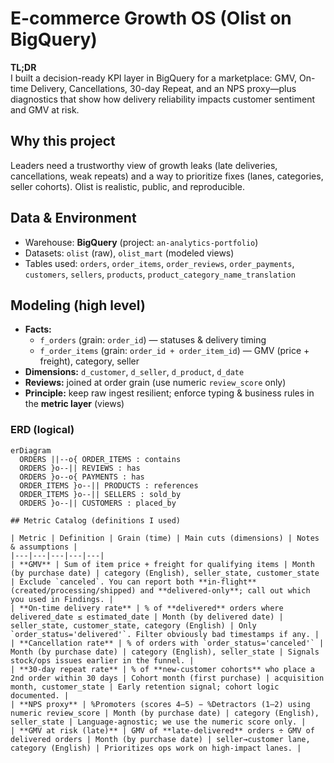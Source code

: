 # E-commerce Growth OS (Olist on BigQuery)

**TL;DR**  
I built a decision-ready KPI layer in BigQuery for a marketplace: GMV, On-time Delivery, Cancellations, 30-day Repeat, and an NPS proxy—plus diagnostics that show how delivery reliability impacts customer sentiment and GMV at risk.

## Why this project
Leaders need a trustworthy view of growth leaks (late deliveries, cancellations, weak repeats) and a way to prioritize fixes (lanes, categories, seller cohorts). Olist is realistic, public, and reproducible.

## Data & Environment
- Warehouse: **BigQuery** (project: `an-analytics-portfolio`)
- Datasets: `olist` (raw), `olist_mart` (modeled views)
- Tables used: `orders`, `order_items`, `order_reviews`, `order_payments`, `customers`, `sellers`, `products`, `product_category_name_translation`

## Modeling (high level)
- **Facts:**  
  - `f_orders` (grain: `order_id`) — statuses & delivery timing  
  - `f_order_items` (grain: `order_id + order_item_id`) — GMV (price + freight), category, seller
- **Dimensions:** `d_customer`, `d_seller`, `d_product`, `d_date`
- **Reviews:** joined at order grain (use numeric `review_score` only)
- **Principle:** keep raw ingest resilient; enforce typing & business rules in the **metric layer** (views)

### ERD (logical)
```mermaid
erDiagram
  ORDERS ||--o{ ORDER_ITEMS : contains
  ORDERS }o--|| REVIEWS : has
  ORDERS }o--o{ PAYMENTS : has
  ORDER_ITEMS }o--|| PRODUCTS : references
  ORDER_ITEMS }o--|| SELLERS : sold_by
  ORDERS }o--|| CUSTOMERS : placed_by

## Metric Catalog (definitions I used)

| Metric | Definition | Grain (time) | Main cuts (dimensions) | Notes & assumptions |
|---|---|---|---|---|
| **GMV** | Sum of item price + freight for qualifying items | Month (by purchase date) | category (English), seller_state, customer_state | Exclude `canceled`. You can report both **in-flight** (created/processing/shipped) and **delivered-only**; call out which you used in Findings. |
| **On-time delivery rate** | % of **delivered** orders where delivered_date ≤ estimated_date | Month (by delivered date) | seller_state, customer_state, category (English) | Only `order_status='delivered'`. Filter obviously bad timestamps if any. |
| **Cancellation rate** | % of orders with `order_status='canceled'` | Month (by purchase date) | category (English), seller_state | Signals stock/ops issues earlier in the funnel. |
| **30-day repeat rate** | % of **new-customer cohorts** who place a 2nd order within 30 days | Cohort month (first purchase) | acquisition month, customer_state | Early retention signal; cohort logic documented. |
| **NPS proxy** | %Promoters (scores 4–5) − %Detractors (1–2) using numeric review_score | Month (by purchase date) | category (English), seller_state | Language-agnostic; we use the numeric score only. |
| **GMV at risk (late)** | GMV of **late-delivered** orders ÷ GMV of delivered orders | Month (by purchase date) | seller→customer lane, category (English) | Prioritizes ops work on high-impact lanes. |

